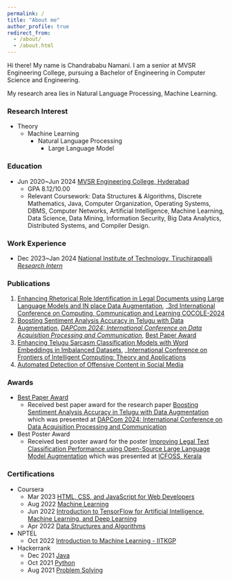 ```yaml
---
permalink: /
title: "About me"
author_profile: true
redirect_from: 
  - /about/
  - /about.html
---
```


Hi there! My name is Chandrababu Namani. I am a senior at MVSR Engineering College, pursuing a Bachelor of Engineering in Computer Science and Engineering.

My research area lies in Natural Language Processing, Machine Learning.

### Research Interest
* Theory
  * Machine Learning
    * Natural Language Processing
      * Large Language Model
     
### Education
* Jun 2020~Jun 2024 [MVSR Engineering College, Hyderabad](https://mvsrec.edu.in/)
  * GPA 8.12/10.00
  * Relevant Coursework: Data Structures & Algorithms, Discrete Mathematics, Java, Computer Organization,
Operating Systems, DBMS, Computer Networks, Artificial Intelligence, Machine Learning, Data Science, Data
Mining, Information Security, Big Data Analytics, Distributed Systems, and Compiler Design.
 
    
### Work Experience
* Dec 2023~Jan 2024 [National Institute of Technology, Tiruchirappalli ](https://www.nitt.edu/) _[Research Intern](https://drive.google.com/file/d/1F0cqJ2GmUcGS1doBjGw0sAuwO5Q2jiT2/view?usp=sharing)_



### Publications
 1. [Enhancing Rhetorical Role Identification in Legal Documents using Large Language Models and IN place Data Augmentation](https://link.springer.com/chapter/10.1007/978-3-031-79041-6_8), _[3rd International Conference on Computing, Communication and Learning COCOLE-2024](https://ic-cocole.in/cocole2024/)
 2.  [Boosting Sentiment Analysis Accuracy in Telugu with Data Augmentation](https://www.google.co.in/books/edition/Multifaceted_approaches_for_Data_Acquisi/7cMMEQAAQBAJ?hl=en&gbpv=1&dq=10.1201/9781003470939-17&pg=PA131&printsec=frontcover), _[DAPCom 2024: International Conference on Data Acquisition Processing and Communication](https://dapcom.mvsrec.edu.in/)_, [Best Paper Award](https://drive.google.com/file/d/1F4OF-AcXKQA9Pi7Ar_aN7eBLWTRpU4sE/view?usp=sharing)
 3.  [Enhancing Telugu Sarcasm Classification Models with Word Embeddings in Imbalanced Datasets](https://link.springer.com/chapter/10.1007/978-981-96-0147-9_12), _[International Conference on Frontiers of Intelligent Computing: Theory and Applications](https://link.springer.com/conference/ficta)
4. [Automated Detection of Offensive Content in Social Media](https://d1wqtxts1xzle7.cloudfront.net/115593007/Conference_Proceedings_IRSD_2024-libre.pdf?1717398298=&response-content-disposition=inline%3B+filename%3DConference_Proceedings_IRSD.pdf&Expires=1753205559&Signature=PyJ11H0DyAJlL6mf1Tk1L8V7zoML7Ju5LWJPmSVO~85c7v2FwPj9RyxTmZC-56nSDPWhwODUCtCEEUonZlirIJX2rsXAhZf8nvP8HNErTgQzKP835kNxHX0-CHThiNFyJh5MRmuicata5SxPYU48JeVYOPgkMh21lhhYxDWnOQwCEkb3dZoB8qfTUf5B1uVsJgldUT3t8LAt12OfXvKo5nxvBnvLFiaLWerH4HTvVwXUjB3gXF4ovbcI13hGM1w-sgIy5NjZWI8NxERNKOgobSUB6J7TvMEUULamZEzrxw5XFHK46bN~C16RNnRI21sxfVDfrKDwzUVZXP9tyT3ftQ__&Key-Pair-Id=APKAJLOHF5GGSLRBV4ZA#page=109)

### Awards
* [Best Paper Award](https://drive.google.com/file/d/1F4OF-AcXKQA9Pi7Ar_aN7eBLWTRpU4sE/view?usp=sharing)
    * Received best paper award for the research paper [Boosting Sentiment Analysis Accuracy in Telugu with Data Augmentation](https://drive.google.com/file/d/1EySRa696i_dcofLM3P_ZZAhZ5MSfNIWX/view?usp=sharing) which was presented at [DAPCom 2024: International Conference on Data Acquisition Processing and Communication](https://dapcom.mvsrec.edu.in/)
* Best Poster Award
    * Received best poster award for the poster [Improving Legal Text Classification Performance using Open-Source Large Language Model Augmentation](https://drive.google.com/file/d/1zOr-7GMobyI0aXerFeV82uMjods0CCKf/view?usp=sharing) which was presented at [ICFOSS, Kerala](https://icfoss.in/)


### Certifications
* Coursera
    * Mar 2023 [HTML, CSS, and JavaScript for Web Developers](https://www.coursera.org/account/accomplishments/certificate/8QMWVJRAJSEZ)
    * Aug 2022 [Machine Learning](https://www.coursera.org/account/accomplishments/certificate/DHPCGQBFSFCF)
    * Jun 2022 [Introduction to TensorFlow for Artificial Intelligence, Machine Learning, and Deep Learning](https://www.coursera.org/account/accomplishments/certificate/Z74Q8WC6LARH)
    * Apr 2022 [Data Structures and Algorithms](https://www.coursera.org/account/accomplishments/specialization/certificate/G5DS79K9HRLZ)
* NPTEL
    * Oct 2022 [Introduction to Machine Learning - IITKGP](https://archive.nptel.ac.in/noc/Ecertificate/?q=NPTEL22CS97S2301328809032804)
* Hackerrank
    * Dec 2021 [Java](https://www.hackerrank.com/certificates/8dbd128ee9f9)
    * Oct 2021 [Python](https://www.hackerrank.com/certificates/e90de8e03637)
    * Aug 2021 [Problem Solving](https://www.hackerrank.com/certificates/168a232396fb)









